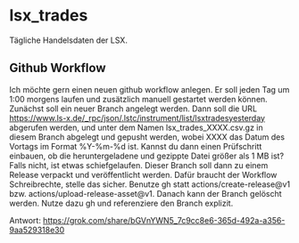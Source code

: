 # lsx_trades

Tägliche Handelsdaten der LSX.

## Github Workflow

Ich möchte gern einen neuen github workflow anlegen. 
Er soll jeden Tag um 1:00 morgens laufen und zusätzlich manuell gestartet werden können.
Zunächst soll ein neuer Branch angelegt werden.
Dann soll die URL https://www.ls-x.de/_rpc/json/.lstc/instrument/list/lsxtradesyesterday abgerufen werden, und unter dem Namen lsx_trades_XXXX.csv.gz in diesem Branch abgelegt und gepusht werden, wobei XXXX das Datum des Vortags im Format %Y-%m-%d ist.
Kannst du dann einen Prüfschritt einbauen, ob die heruntergeladene und gezippte Datei größer als 1 MB ist? Falls nicht, ist etwas schiefgelaufen.
Dieser Branch soll dann zu einem Release verpackt und veröffentlicht werden. Dafür braucht der Workflow Schreibrechte, stelle das sicher. Benutze gh statt actions/create-release@v1 bzw. actions/upload-release-asset@v1.
Danach kann der Branch gelöscht werden. Nutze dazu gh und referenziere den Branch explizit.

Antwort: https://grok.com/share/bGVnYWN5_7c9cc8e6-365d-492a-a356-9aa529318e30


